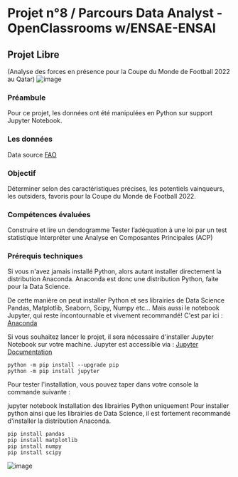 # Projet n°8 / Parcours Data Analyst - OpenClassrooms w/ENSAE-ENSAI
## Projet Libre
(Analyse des forces en présence pour la Coupe du Monde de Football 2022 au Qatar)
![image](https://user-images.githubusercontent.com/125965437/222732447-30bae453-6351-417e-bd13-7e03a0007000.png)

### Préambule
Pour ce projet, les données ont été manipulées en Python sur support Jupyter Notebook. 

### Les données
Data source [FAO](http://www.fao.org/faostat/fr/#data)

### Objectif 
Déterminer selon des caractéristiques précises, les potentiels vainqueurs, les outsiders, favoris pour la Coupe du Monde de Football 2022.

### Compétences évaluées
Construire et lire un dendogramme
Tester l’adéquation à une loi par un test statistique
Interpréter une Analyse en Composantes Principales (ACP)

### Prérequis techniques
Si vous n'avez jamais installé Python, alors autant installer directement la distribution Anaconda. Anaconda est donc une distribution Python, faite pour la Data Science.

De cette manière on peut installer Python et ses librairies de Data Science Pandas, Matplotlib, Seaborn, Scipy, Numpy etc… Mais aussi le notebook Jupyter, qui reste incontournable et vivement recommandé! C'est par ici : [Anaconda](https://www.anaconda.com/products/distribution)

Si vous souhaitez lancer le projet, il sera nécessaire d'installer Jupyter Notebook sur votre machine.
Jupyter est accessible via : [Jupyter Documentation](https://docs.jupyter.org/en/latest/)

```
python -m pip install --upgrade pip    
python -m pip install jupyter
```
Pour tester l'installation, vous pouvez taper dans votre console la commande suivante :

jupyter notebook
Installation des librairies Python uniquement
Pour installer python ainsi que les librairies de Data Science, il est fortement recommandé d'installer la distribution Anaconda.
```
pip install pandas
pip install matplotlib
pip install numpy
pip install scipy
```
![image](https://user-images.githubusercontent.com/125965437/222732447-30bae453-6351-417e-bd13-7e03a0007000.png)
